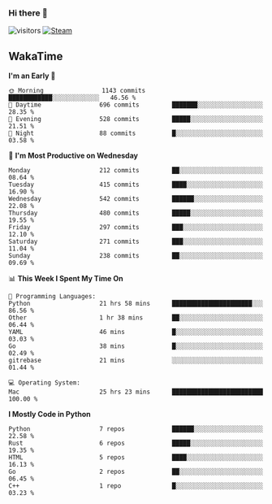 ### Hi there 👋

![visitors](https://visitor-badge.glitch.me/badge?page_id=zhourunlai)
[![Steam](https://img.shields.io/badge/dynamic/json?url=https%3A%2F%2Fapi.swo.moe%2Fstats%2Fsteamgames%2F76561198285156854&query=count&color=0b1a37&label=Steam&labelColor=134375&logo=steam&suffix=+games&cacheSeconds=3600)](http://steamcommunity.com/profiles/76561198285156854)

## WakaTime
<!--START_SECTION:waka-->
**I'm an Early 🐤** 

```text
🌞 Morning                1143 commits        ████████████░░░░░░░░░░░░░   46.56 % 
🌆 Daytime                696 commits         ███████░░░░░░░░░░░░░░░░░░   28.35 % 
🌃 Evening                528 commits         █████░░░░░░░░░░░░░░░░░░░░   21.51 % 
🌙 Night                  88 commits          █░░░░░░░░░░░░░░░░░░░░░░░░   03.58 % 
```
📅 **I'm Most Productive on Wednesday** 

```text
Monday                   212 commits         ██░░░░░░░░░░░░░░░░░░░░░░░   08.64 % 
Tuesday                  415 commits         ████░░░░░░░░░░░░░░░░░░░░░   16.90 % 
Wednesday                542 commits         ██████░░░░░░░░░░░░░░░░░░░   22.08 % 
Thursday                 480 commits         █████░░░░░░░░░░░░░░░░░░░░   19.55 % 
Friday                   297 commits         ███░░░░░░░░░░░░░░░░░░░░░░   12.10 % 
Saturday                 271 commits         ███░░░░░░░░░░░░░░░░░░░░░░   11.04 % 
Sunday                   238 commits         ██░░░░░░░░░░░░░░░░░░░░░░░   09.69 % 
```


📊 **This Week I Spent My Time On** 

```text
💬 Programming Languages: 
Python                   21 hrs 58 mins      ██████████████████████░░░   86.56 % 
Other                    1 hr 38 mins        ██░░░░░░░░░░░░░░░░░░░░░░░   06.44 % 
YAML                     46 mins             █░░░░░░░░░░░░░░░░░░░░░░░░   03.03 % 
Go                       38 mins             █░░░░░░░░░░░░░░░░░░░░░░░░   02.49 % 
gitrebase                21 mins             ░░░░░░░░░░░░░░░░░░░░░░░░░   01.44 % 

💻 Operating System: 
Mac                      25 hrs 23 mins      █████████████████████████   100.00 % 
```

**I Mostly Code in Python** 

```text
Python                   7 repos             ██████░░░░░░░░░░░░░░░░░░░   22.58 % 
Rust                     6 repos             █████░░░░░░░░░░░░░░░░░░░░   19.35 % 
HTML                     5 repos             ████░░░░░░░░░░░░░░░░░░░░░   16.13 % 
Go                       2 repos             ██░░░░░░░░░░░░░░░░░░░░░░░   06.45 % 
C++                      1 repo              █░░░░░░░░░░░░░░░░░░░░░░░░   03.23 % 
```




<!--END_SECTION:waka-->
